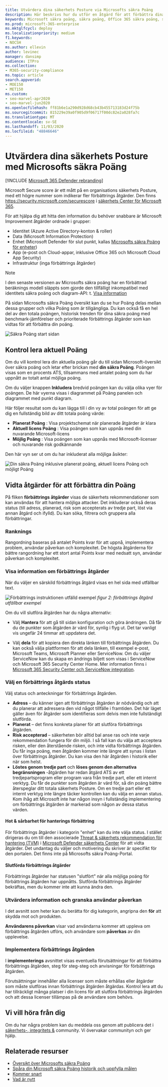 ```yaml
---
title: Utvärdera dina säkerhets Posture via Microsofts säkra Poäng
description: Här beskrivs hur du utför en åtgärd för att förbättra dina säkra Microsoft-poäng i säkerhets Center för Microsoft 365.
keywords: Microsoft säkra poäng, säkra poäng, Office 365 säkra poäng, säkerhets poäng, Microsoft 365 säkerhets Center, förbättrings åtgärder
ms.prod: microsoft-365-enterprise
ms.mktglfcycl: deploy
ms.localizationpriority: medium
f1.keywords:
- NOCSH
ms.author: ellevin
author: levinec
manager: dansimp
audience: ITPro
ms.collection:
- M365-security-compliance
ms.topic: article
search.appverid:
- MOE150
- MET150
ms.custom:
- seo-marvel-apr2020
- seo-marvel-jun2020
ms.openlocfilehash: ff81b6e1a290d928d68cb43b455713183d24f75b
ms.sourcegitcommit: 815229e39a0f905d9f06717f00dc82e2a028fa7c
ms.translationtype: MT
ms.contentlocale: sv-SE
ms.lasthandoff: 11/03/2020
ms.locfileid: "48846646"
---
```

# <a name="assess-your-security-posture-with-microsoft-secure-score"></a>Utvärdera dina säkerhets Posture med Microsofts säkra Poäng

[!INCLUDE [Microsoft 365 Defender rebranding](../includes/microsoft-defender.md)]


Microsoft Secure score är ett mått på en organisations säkerhets Posture, med ett högre nummer som indikerar fler förbättrings åtgärder. Den finns https://security.microsoft.com/securescore i [säkerhets Center för Microsoft 365](overview-security-center.md).

För att hjälpa dig att hitta den information du behöver snabbare är Microsoft Improvement åtgärder ordnade i grupper:

* Identitet (Azure Active Directory-konton & roller)
* Data (Microsoft Information Protection)
* Enhet (Microsoft Defender för slut punkt, kallas [Microsofts säkra Poäng för enheter](https://docs.microsoft.com/windows/security/threat-protection/microsoft-defender-atp/tvm-microsoft-secure-score-devices))
* App (e-post och Cloud-appar, inklusive Office 365 och Microsoft Cloud App Security)
* Infrastruktur (inga förbättrings åtgärder)

>[!NOTE]
>I den senaste versionen av Microsofts säkra poäng har en förbättrad beräknings modell släppts som gjorde den tillfälligt inkompatibel med identitets säkra poäng och diagram-API: t. [Visa information](microsoft-secure-score-whats-new.md)

På sidan Microsofts säkra Poäng översikt kan du se hur Poäng delas mellan dessa grupper och vilka Poäng som är tillgängliga. Du kan också få en hel del av den totala poängen, historisk trenden för dina säkra poäng med benchmark-jämförelser och prioriterade förbättrings åtgärder som kan vidtas för att förbättra din poäng.

![Säkra Poäng start sidan](../../media/secure-score/secure-score-homepage-new.png)

## <a name="check-your-current-score"></a>Kontrol lera aktuell Poäng

Om du vill kontrol lera din aktuella poäng går du till sidan Microsoft-översikt över säkra poäng och letar efter brickan med **din säkra Poäng**. Poängen visas som en procents ATS, tillsammans med antalet poäng som du har uppnått av totalt antal möjliga poäng.

Om du väljer knappen **Inkludera** bredvid poängen kan du välja olika vyer för poängen. De här vyerna visas i diagrammet på Poäng panelen och diagrammet med punkt diagram.

Här följer resultat som du kan lägga till i din vy av total poängen för att ge dig en fullständig bild av ditt totala poäng värde:

- **Planerat Poäng** : Visa projektschemat när planerade åtgärder är klara
- **Aktuell licens Poäng** : Visa poängen som kan uppnås med din nuvarande Microsoft-licens
- **Möjlig Poäng** : Visa poängen som kan uppnås med Microsoft-licenser och nuvarande risk godkännande

Den här vyn ser ut om du har inkluderat alla möjliga åsikter:

![Din säkra Poäng inklusive planerat poäng, aktuell licens Poäng och möjligt Poäng](../../media/secure-score/your-secure-score.png)

## <a name="take-action-to-improve-your-score"></a>Vidta åtgärder för att förbättra din Poäng

På fliken **förbättrings åtgärder** visas de säkerhets rekommendationer som kan användas för att hantera möjliga attacker. Det inkluderar också deras status (till adress, planerad, risk som accepterats av tredje part, löst via annan åtgärd och ifylld). Du kan söka, filtrera och gruppera alla förbättringar.  

### <a name="ranking"></a>Ranknings

Rangordning baseras på antalet Points kvar för att uppnå, implementera problem, användar påverkan och komplexitet. De högsta åtgärderna för bättre rangordning har ett stort antal Points kvar med nedsatt syn, användar påverkan och komplexitet.

### <a name="view-improvement-action-details"></a>Visa information om förbättrings åtgärder

När du väljer en särskild förbättrings åtgärd visas en hel sida med utfällbar text.  

![Förbättrings instruktionen utfälld exempel ](../../media/secure-score/secure-score-improvement-action-details.png)
 *figur 2: förbättrings åtgärd utfällbar exempel*

Om du vill slutföra åtgärden har du några alternativ:

* Välj **Hantera** för att gå till sidan konfiguration och göra ändringen. Då får du de punkter som åtgärden är värd för, synlig i flyg ut. Det tar vanligt vis ungefär 24 timmar att uppdatera det.

* Välj **dela** för att kopiera den direkta länken till förbättrings åtgärden. Du kan också välja plattformen för att dela länken, till exempel e-post, Microsoft Teams, Microsoft Planner eller ServiceNow. Om du väljer ServiceNow kan du skapa en ändrings biljett som visas i ServiceNow och Microsoft 365 Security Center Home. Mer information finns i [Microsoft 365 Security Center och ServiceNow integration](tickets-security-center.md).

### <a name="choose-an-improvement-action-status"></a>Välj en förbättrings åtgärds status

Välj status och anteckningar för förbättrings åtgärden.

- **Adress** – du känner igen att förbättrings åtgärden är nödvändig och att du planerar att adressera den vid något tillfälle i framtiden. Det här läget gäller även för åtgärder som identifieras som delvis men inte fullständigt slutförda.
- **Planerat** – det finns konkreta planer för att slutföra förbättrings åtgärden.
- **Risk accepterad** – säkerheten bör alltid bal anse ras och inte varje rekommendation fungera för din miljö. I så fall kan du välja att acceptera risken, eller den återstående risken, och inte vidta förbättrings åtgärden. Du får inga poäng, men åtgärden kommer inte längre att synas i listan över förbättrings åtgärder. Du kan visa den här åtgärden i historik eller när som helst.
- **Löstes genom tredje part** och **löses genom den alternativa begränsningen** -åtgärden har redan åtgärd ATS av ett tredjepartsprogram eller program vara från tredje part, eller ett internt verktyg. Du får de punkter som åtgärden är värd för, så din poäng bättre återspeglar ditt totala säkerhets Posture. Om en tredje part eller ett internt verktyg inte längre täcker kontrollen kan du välja en annan status. Kom ihåg att Microsoft inte har någon insyn i fullständig implementering om förbättrings åtgärden är markerad som någon av dessa status värden.

#### <a name="threat--vulnerability-management-improvement-actions"></a>Hot & sårbarhet för hanterings förbättring

För förbättrings åtgärder i kategorin "enhet" kan du inte välja status. I stället dirigeras du om till den associerade [Threat & säkerhets rekommendation för hantering (TVM)](https://docs.microsoft.com/windows/security/threat-protection/microsoft-defender-atp/tvm-security-recommendation) i [Microsoft Defender säkerhets Center](https://docs.microsoft.com/windows/security/threat-protection/microsoft-defender-atp/use) för att vidta åtgärder. Det undantag du väljer och motivering du skriver är specifikt för den portalen. Det finns inte på Microsofts säkra Poäng-Portal.

#### <a name="completed-improvement-actions"></a>Slutförda förbättrings åtgärder

Förbättrings åtgärder har statusen "slutfört" när alla möjliga poäng för förbättrings åtgärden har uppnåtts. Slutförda förbättrings åtgärder bekräftas, men du kommer inte att kunna ändra den.

### <a name="assess-information-and-review-user-impact"></a>Utvärdera information och granska användar påverkan

I det avsnitt som heter kan du berätta för dig kategorin, angripna den **för** att skydda mot och produkten.

**Användarens påverkan** visar vad användarna kommer att uppleva om förbättrings åtgärden utförs, och användare som **påverkas** av din upplevelse.

### <a name="implement-the-improvement-action"></a>Implementera förbättrings åtgärden

I **implementerings** avsnittet visas eventuella förutsättningar för att förbättra förbättrings åtgärden, steg för steg-steg och anvisningar för förbättrings åtgärden.

Förutsättningar innehåller alla licenser som måste erhållas eller åtgärder som måste slutföras innan förbättrings åtgärden åtgärdas. Kontrol lera att du har tillräckligt många platser i din licens för att slutföra förbättrings åtgärden och att dessa licenser tillämpas på de användare som behövs.  

## <a name="we-want-to-hear-from-you"></a>Vi vill höra från dig

Om du har några problem kan du meddela oss genom att publicera det i [säkerhets-, integritets &](https://techcommunity.microsoft.com/t5/Security-Privacy-Compliance/bd-p/security_privacy) community. Vi övervakar communityn och ger hjälp.

## <a name="related-resources"></a>Relaterade resurser

- [Översikt över Microsofts säkra Poäng](microsoft-secure-score.md)
- [Spåra din Microsoft säkra Poäng historik och uppfylla målen](microsoft-secure-score-history-metrics-trends.md)
- [Kommer snart](microsoft-secure-score-whats-coming.md)
- [Vad är nytt](microsoft-secure-score-whats-new.md)
